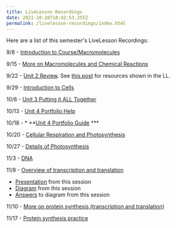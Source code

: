 ```yaml
---
title: LiveLesson Recordings
date: 2021-10-28T18:42:53.255Z
permalink: /livelesson-recordings/index.html
---
```

Here are a list of this semester's LiveLesson Recordings:

9/8 - [Introduction to Course/Macromolecules](https://www.connexus.com/external/livelesson/?url-path=pv0713zdtb4k&domain=ue2prod01.livelesson.com)

9/15 - [More on Macromolecules and Chemical Reactions](https://www.connexus.com/external/livelesson/?url-path=p81ijwa2jizc&domain=ue2prod01.livelesson.com)

9/22 - [Unit 2 Review](https://www.connexus.com/external/livelesson/?url-path=p03tmajoe4u2&domain=ue2prod01.livelesson.com). See [this post](/posts/unit-2-review) for resources shown in the LL.

9/29 - [Introduction to Cells](https://www.connexus.com/external/livelesson/?url-path=rpsbvr5a4iig9&domain=ue2prod01.livelesson.com)

10/6 - [Unit 3 Putting it ALL Together](https://ue2prod01.livelesson.com/pr879awyrlm3/)

10/13 - [Unit 4 Portfolio Help](https://www.connexus.com/external/livelesson/?url-path=rpfdcllvydscg&domain=ue2prod01.livelesson.com)

10/18 - * **[Unit 4 Portfolio Guide](https://www.connexus.com/external/livelesson/?url-path=pzh67r7kvlgc&domain=ue2prod01.livelesson.com) ***

10/20 - [Cellular Respiration and Photosynthesis](https://www.connexus.com/external/livelesson/?url-path=p6o6k7u4d9bq&domain=ue2prod01.livelesson.com)

10/27 - [Details of Photosynthesis](https://www.connexus.com/external/livelesson/?url-path=prr5tl4jxkt9&domain=ue2prod01.livelesson.com)

11/3 - [DNA](https://www.connexus.com/external/livelesson/?url-path=pnvpfu8quzx1&domain=ue2prod01.livelesson.com)

11/8 - [Overview of transcription and translation](https://www.connexus.com/external/livelesson/?url-path=psm5h82zsowd&domain=ue2prod01.livelesson.com) 

* [Presentation](https://docs.google.com/presentation/d/1rnNtWiP7ihxAMLyIXiM4MUJCVeFnCq6F98EdgDXMBUI/edit?usp=sharing) from this session
* [Diagram](https://drive.google.com/file/d/1qO-dSYJiav982_guP_N4_Om08Ium6wsv/view?usp=sharing) from this session
* [Answers](https://drive.google.com/file/d/1C5KahUPSpZ4stl_DBACNl0D2wLHpf1NQ/view?usp=sharing) to diagram from this session

11/10 - [More on protein synthesis (transcription and translation)](https://www.connexus.com/external/livelesson/?url-path=proqyx0dm2aq&domain=ue2prod01.livelesson.com)

11/17 - [Protein synthesis practice](https://www.connexus.com/external/livelesson/?url-path=p5g6ljtdtrr9&domain=ue2prod01.livelesson.com)